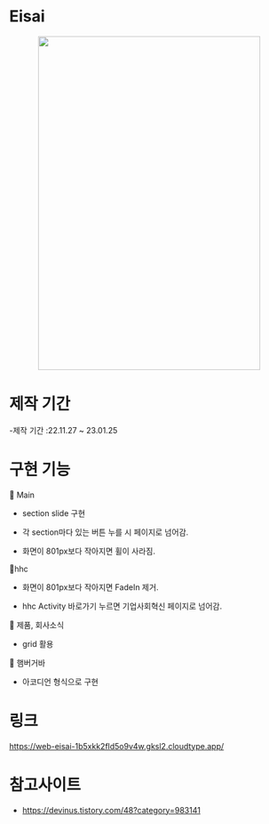 # Eisai

<div align ="center"><img src ="https://user-images.githubusercontent.com/102526230/215438649-b55af2c3-3acf-4586-9317-2355a1ebb299.png" width="400px" height="600px"></div>

# 제작 기간

-제작 기간 :22.11.27 ~ 23.01.25

# 구현 기능

📌 Main
- section slide 구현

- 각 section마다 있는 버튼 누를 시 페이지로 넘어감.

- 화면이 801px보다 작아지면 휠이 사라짐.


📌hhc

- 화면이 801px보다 작아지면 FadeIn 제거.

- hhc Activity 바로가기 누르면 기업사회혁신 페이지로 넘어감.


📌 제품, 회사소식

- grid 활용



📌 햄버거바 

- 아코디언 형식으로 구현


# 링크

https://web-eisai-1b5xkk2fld5o9v4w.gksl2.cloudtype.app/

# 참고사이트

- https://devinus.tistory.com/48?category=983141

